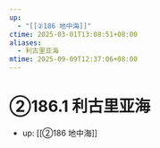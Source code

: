 ```yaml
---
up:
  - "[[②186 地中海]]"
ctime: 2025-03-01T13:08:51+08:00
aliases:
  - 利古里亚海
mtime: 2025-09-09T12:37:06+08:00
---
```


# ②186.1 利古里亚海

- up: [[②186 地中海]]
